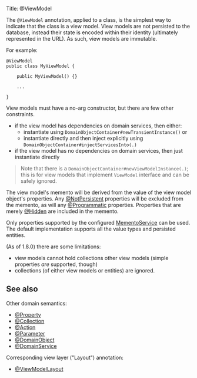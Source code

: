 Title: @ViewModel

The `@ViewModel` annotation, applied to a class, is the simplest way to indicate that the class is a view model.
View models are not persisted to the database, instead their state is encoded within their identity (ultimately
represented in the URL).  As such, view models are immutable.

For example:

    @ViewModel
    public class MyViewModel {
    
        public MyViewModel() {}
        
        ...
        
    }

View models must have a no-arg constructor, but there are few other constraints.

* if the view model has dependencies on domain services, then either:
  * instantiate using `DomainObjectContainer#newTransientInstance()` or
  * instantiate directly and then inject explicitly using `DomainObjectContainer#injectServicesInto(.)`
* if the view model has no dependencies on domain services, then just instantiate directly 

>
> Note that there is a `DomainObjectContainer#newViewModelInstance(.)`; this is for view models that implement `ViewModel` interface and can be safely ignored.
>
    
The view model's memento will be derived from the value of the view model object's properties.  Any [@NotPersistent](http://isis.apache.org/reference/recognized-annotations/NotPersistent.html) properties will be excluded from the memento, as will any [@Programmatic](http://isis.apache.org/reference/recognized-annotations/Programmatic.html) properties.  Properties that are merely [@Hidden](http://isis.apache.org/reference/recognized-annotations/Hidden-deprecated.html) are included in the memento.

Only properties supported by the configured [MementoService](../reference/services/memento-service.html) can be used.  The default implementation supports all the value types and persisted entities.

(As of 1.8.0) there are some limitations:
* view models cannot hold collections other view models (simple properties *are* supported, though)
* collections (of either view models or entities) are ignored.


## See also

Other domain semantics:

* [@Property](./Property.html)
* [@Collection](./Collection.html)
* [@Action](./Action.html)
* [@Parameter](./Parameter.html)
* [@DomainObject](./DomainObject.html)
* [@DomainService](./DomainService.html)

Corresponding view layer ("Layout") annotation:

* [@ViewModelLayout](./ViewModelLayout.html)
